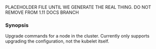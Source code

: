 
PLACEHOLDER FILE UNTIL WE GENERATE THE REAL THING. DO NOT REMOVE FROM 1.11 DOCS BRANCH

### Synopsis

Upgrade commands for a node in the cluster. Currently only supports upgrading the configuration, not the kubelet itself.
